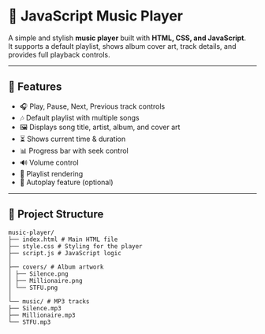 # 🎵 JavaScript Music Player

A simple and stylish **music player** built with **HTML, CSS, and JavaScript**.  
It supports a default playlist, shows album cover art, track details, and provides full playback controls.

---

## 🚀 Features
- 🎧 Play, Pause, Next, Previous track controls  
- 🎶 Default playlist with multiple songs  
- 🖼️ Displays song title, artist, album, and cover art  
- ⏳ Shows current time & duration  
- 📊 Progress bar with seek control  
- 🔊 Volume control  
- 📃 Playlist rendering  
- 🔁 Autoplay feature (optional)  

---

## 📂 Project Structure
```
music-player/
├── index.html # Main HTML file
├── style.css # Styling for the player
├── script.js # JavaScript logic
│
├── covers/ # Album artwork
│ ├── Silence.png
│ ├── Millionaire.png
│ └── STFU.png
│
└── music/ # MP3 tracks
├── Silence.mp3
├── Millionaire.mp3
└── STFU.mp3
```
